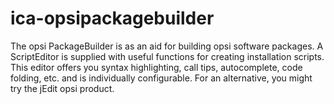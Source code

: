 # ica-opsipackagebuilder
The opsi PackageBuilder is as an aid for building opsi software packages. A ScriptEditor is supplied with useful functions for creating installation scripts. This editor offers you syntax highlighting, call tips, autocomplete, code folding, etc. and is individually configurable. For an alternative, you might try the jEdit opsi product.
